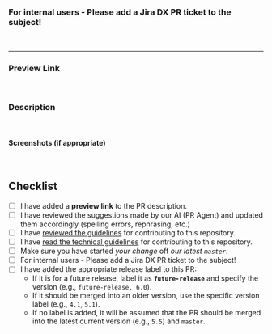 ### For internal users - Please add a Jira DX PR ticket to the subject!
<br>

---

### Preview Link
<!-- Add a direct preview link to make it easier for the reviewer to review. Best to add a few direct links to the pages in the PR -->
<br>

### Description
<!-- 1. Describe your changes in detail. Why is this change required? What problem does it solve?
     2. Please explain the change to the reviewer. Pay special attention to changes that are hard to spot, 
       for example:
       2.1. Name change in the file name or directory name - please flag it out since it’s hard 
            to compare text after such a change 
       2.2. Terminology change - flag it out to make sure the reviewer is aware before approving
     3. @mentions of the person to review the proposed changes. They need to be able to know the topic well in order to approve it.
-->
<br>

#### Screenshots (if appropriate)
<br>

## Checklist
<!-- Go over all the following points, and put an `x` in all the boxes that apply -->

- [ ] I have added a **preview link** to the PR description.
- [ ] I have reviewed the suggestions made by our AI (PR Agent) and updated them accordingly (spelling errors, rephrasing, etc.)
- [ ] I have [reviewed the guidelines](https://github.com/TykTechnologies/tyk-docs/blob/master/CONTRIBUTING.md) for contributing to this repository.
- [ ] I have [read the technical guidelines](https://github.com/TykTechnologies/tyk-docs/blob/master/CONTRIBUTING-TECHNICAL-GUIDE.md) for contributing to this repository.
- [ ] Make sure you have started *your change* off *our latest `master`*.
- [ ] For internal users - Please add a Jira DX PR ticket to the subject!
- [ ] I have added the appropriate release label to this PR:  
  - If it is for a future release, label it as **`future-release`** and specify the version (e.g., `future-release, 6.0`).  
  - If it should be merged into an older version, use the specific version label (e.g., `4.1`, `5.1`).  
  - If no label is added, it will be assumed that the PR should be merged into the latest current version (e.g., `5.5`) and `master`.
<!-- Label your PR according to the type of changes that your code introduces. This ensures that we know how/when to publish the PR. These are the options:
- Fixing typo (please merge to production) - add the label `now`
- Documenting a new feature (please merge to production) - add the label `now`
- Documentation for future release (please do not merge to production) - add label `future release` and label of the release
- [Something else (please add if needs merging to production or not) - add label according to the above logic -->

